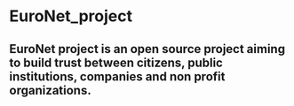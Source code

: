 # EuroNet_project

## EuroNet project is an open source project aiming to build trust between citizens, public institutions, companies and non profit organizations.
